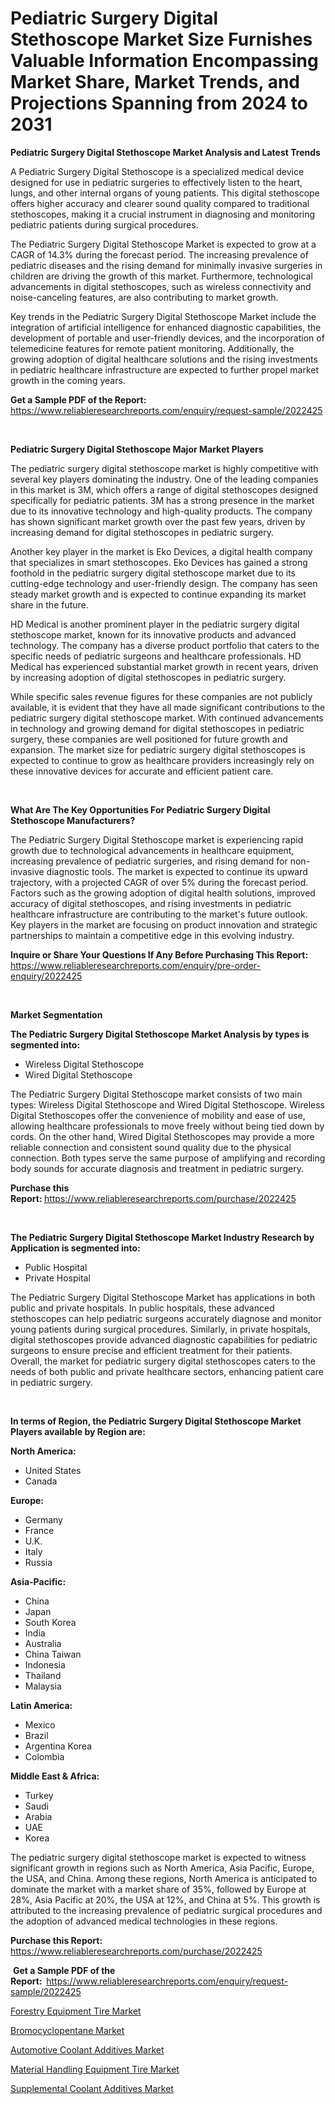 <p><h1>Pediatric Surgery Digital Stethoscope Market Size Furnishes Valuable Information Encompassing Market Share, Market Trends, and Projections Spanning from 2024 to 2031</h1></p><p><strong>Pediatric Surgery Digital Stethoscope Market Analysis and Latest Trends</strong></p>
<p><p>A Pediatric Surgery Digital Stethoscope is a specialized medical device designed for use in pediatric surgeries to effectively listen to the heart, lungs, and other internal organs of young patients. This digital stethoscope offers higher accuracy and clearer sound quality compared to traditional stethoscopes, making it a crucial instrument in diagnosing and monitoring pediatric patients during surgical procedures.</p><p>The Pediatric Surgery Digital Stethoscope Market is expected to grow at a CAGR of 14.3% during the forecast period. The increasing prevalence of pediatric diseases and the rising demand for minimally invasive surgeries in children are driving the growth of this market. Furthermore, technological advancements in digital stethoscopes, such as wireless connectivity and noise-canceling features, are also contributing to market growth.</p><p>Key trends in the Pediatric Surgery Digital Stethoscope Market include the integration of artificial intelligence for enhanced diagnostic capabilities, the development of portable and user-friendly devices, and the incorporation of telemedicine features for remote patient monitoring. Additionally, the growing adoption of digital healthcare solutions and the rising investments in pediatric healthcare infrastructure are expected to further propel market growth in the coming years.</p></p>
<p><strong>Get a Sample PDF of the Report:&nbsp;</strong> <a href="https://www.reliableresearchreports.com/enquiry/request-sample/2022425">https://www.reliableresearchreports.com/enquiry/request-sample/2022425</a></p>
<p>&nbsp;</p>
<p><strong>Pediatric Surgery Digital Stethoscope Major Market Players</strong></p>
<p><p>The pediatric surgery digital stethoscope market is highly competitive with several key players dominating the industry. One of the leading companies in this market is 3M, which offers a range of digital stethoscopes designed specifically for pediatric patients. 3M has a strong presence in the market due to its innovative technology and high-quality products. The company has shown significant market growth over the past few years, driven by increasing demand for digital stethoscopes in pediatric surgery.</p><p>Another key player in the market is Eko Devices, a digital health company that specializes in smart stethoscopes. Eko Devices has gained a strong foothold in the pediatric surgery digital stethoscope market due to its cutting-edge technology and user-friendly design. The company has seen steady market growth and is expected to continue expanding its market share in the future.</p><p>HD Medical is another prominent player in the pediatric surgery digital stethoscope market, known for its innovative products and advanced technology. The company has a diverse product portfolio that caters to the specific needs of pediatric surgeons and healthcare professionals. HD Medical has experienced substantial market growth in recent years, driven by increasing adoption of digital stethoscopes in pediatric surgery.</p><p>While specific sales revenue figures for these companies are not publicly available, it is evident that they have all made significant contributions to the pediatric surgery digital stethoscope market. With continued advancements in technology and growing demand for digital stethoscopes in pediatric surgery, these companies are well positioned for future growth and expansion. The market size for pediatric surgery digital stethoscopes is expected to continue to grow as healthcare providers increasingly rely on these innovative devices for accurate and efficient patient care.</p></p>
<p>&nbsp;</p>
<p><strong>What Are The Key Opportunities For Pediatric Surgery Digital Stethoscope Manufacturers?</strong></p>
<p><p>The Pediatric Surgery Digital Stethoscope market is experiencing rapid growth due to technological advancements in healthcare equipment, increasing prevalence of pediatric surgeries, and rising demand for non-invasive diagnostic tools. The market is expected to continue its upward trajectory, with a projected CAGR of over 5% during the forecast period. Factors such as the growing adoption of digital health solutions, improved accuracy of digital stethoscopes, and rising investments in pediatric healthcare infrastructure are contributing to the market's future outlook. Key players in the market are focusing on product innovation and strategic partnerships to maintain a competitive edge in this evolving industry.</p></p>
<p><strong>Inquire or Share Your Questions If Any Before Purchasing This Report:</strong> <a href="https://www.reliableresearchreports.com/enquiry/pre-order-enquiry/2022425">https://www.reliableresearchreports.com/enquiry/pre-order-enquiry/2022425</a></p>
<p>&nbsp;</p>
<p><strong>Market Segmentation</strong></p>
<p><strong>The Pediatric Surgery Digital Stethoscope Market Analysis by types is segmented into:</strong></p>
<p><ul><li>Wireless Digital Stethoscope</li><li>Wired Digital Stethoscope</li></ul></p>
<p><p>The Pediatric Surgery Digital Stethoscope market consists of two main types: Wireless Digital Stethoscope and Wired Digital Stethoscope. Wireless Digital Stethoscopes offer the convenience of mobility and ease of use, allowing healthcare professionals to move freely without being tied down by cords. On the other hand, Wired Digital Stethoscopes may provide a more reliable connection and consistent sound quality due to the physical connection. Both types serve the same purpose of amplifying and recording body sounds for accurate diagnosis and treatment in pediatric surgery.</p></p>
<p><strong>Purchase this Report:&nbsp;</strong><a href="https://www.reliableresearchreports.com/purchase/2022425">https://www.reliableresearchreports.com/purchase/2022425</a></p>
<p>&nbsp;</p>
<p><strong>The Pediatric Surgery Digital Stethoscope Market Industry Research by Application is segmented into:</strong></p>
<p><ul><li>Public Hospital</li><li>Private Hospital</li></ul></p>
<p><p>The Pediatric Surgery Digital Stethoscope Market has applications in both public and private hospitals. In public hospitals, these advanced stethoscopes can help pediatric surgeons accurately diagnose and monitor young patients during surgical procedures. Similarly, in private hospitals, digital stethoscopes provide advanced diagnostic capabilities for pediatric surgeons to ensure precise and efficient treatment for their patients. Overall, the market for pediatric surgery digital stethoscopes caters to the needs of both public and private healthcare sectors, enhancing patient care in pediatric surgery.</p></p>
<p>&nbsp;</p>
<p><strong>In terms of Region, the Pediatric Surgery Digital Stethoscope Market Players available by Region are:</strong></p>
<p>
    <p> <strong> North America: </strong>
        <ul>
            <li>United States</li>
            <li>Canada</li>
        </ul>
        </p> 
    <p> <strong> Europe: </strong>
        <ul>
            <li>Germany</li>
            <li>France</li>
            <li>U.K.</li>
            <li>Italy</li>
            <li>Russia</li>
        </ul>
        </p> 
    <p> <strong> Asia-Pacific: </strong>
        <ul>
            <li>China</li>
            <li>Japan</li>
            <li>South Korea</li>
            <li>India</li>
            <li>Australia</li>
            <li>China Taiwan</li>
            <li>Indonesia</li>
            <li>Thailand</li>
            <li>Malaysia</li>
        </ul>
        </p> 
    <p> <strong> Latin America: </strong>
        <ul>
            <li>Mexico</li>
            <li>Brazil</li>
            <li>Argentina Korea</li>
            <li>Colombia</li>
        </ul>
        </p> 
    <p> <strong> Middle East & Africa: </strong>
        <ul>
            <li>Turkey</li>
            <li>Saudi</li>
            <li>Arabia</li>
            <li>UAE</li>
            <li>Korea</li>
        </ul>
    </p>
    </p>
<p><p>The pediatric surgery digital stethoscope market is expected to witness significant growth in regions such as North America, Asia Pacific, Europe, the USA, and China. Among these regions, North America is anticipated to dominate the market with a market share of 35%, followed by Europe at 28%, Asia Pacific at 20%, the USA at 12%, and China at 5%. This growth is attributed to the increasing prevalence of pediatric surgical procedures and the adoption of advanced medical technologies in these regions.</p></p>
<p><strong>Purchase this Report: </strong><a href="https://www.reliableresearchreports.com/purchase/2022425">https://www.reliableresearchreports.com/purchase/2022425</a></p>
<p>&nbsp;<strong>Get a Sample PDF of the Report:&nbsp;&nbsp;</strong><a href="https://www.reliableresearchreports.com/enquiry/request-sample/2022425">https://www.reliableresearchreports.com/enquiry/request-sample/2022425</a></p>
<p><strong></strong></p>
<p><p><a href="https://view.publitas.com/reportprime-1/forestry-equipment-tire-market-size-share-trends-analysis-report-by-application-regional-outlook-competitive-strategies-and-segment-forecasts-2024-2031/">Forestry Equipment Tire Market</a></p><p><a href="https://picayune-night-cbd.notion.site/Bromocyclopentane-Market-Dynamics-2024-2031-Also-about-Its-Market-Trends-Projections-and-Opportun-4544810d32d44ac190250a84b19fa25c">Bromocyclopentane Market</a></p><p><a href="https://artistic-helicopter-ca9.notion.site/Automotive-Coolant-Additives-Market-Share-Market-New-Trends-Analysis-Report-By-Type-By-Applicatio-1c5f23543c134877a1b7565f25f44412">Automotive Coolant Additives Market</a></p><p><a href="https://view.publitas.com/reportprime-1/material-handling-equipment-tire-market-offer-valuable-insights-into-market-size-market-share-market-trends-and-projections-spanning-from-2024-to-2031/">Material Handling Equipment Tire Market</a></p><p><a href="https://valiant-lunge-8fe.notion.site/Supplemental-Coolant-Additives-Market-Size-Focuses-on-Market-Dynamics-In-Depth-Analysis-and-Future--b1672f86a0e4412e87926b9ec5740613">Supplemental Coolant Additives Market</a></p></p>